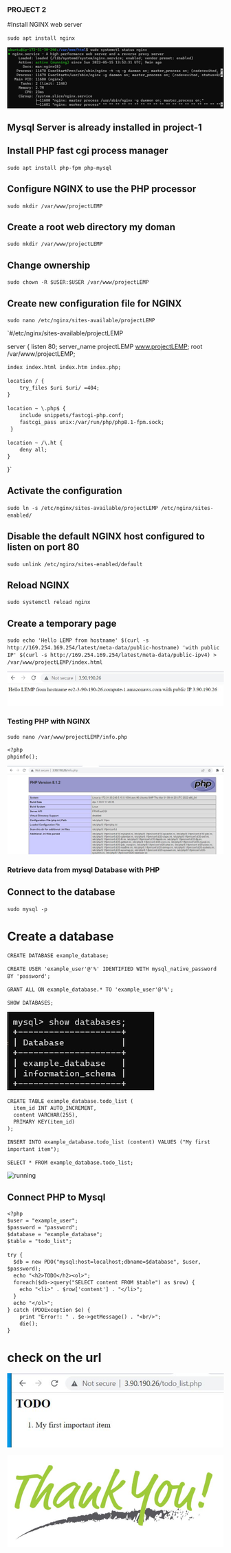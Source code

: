 ### PROJECT 2

#Install NGINX web server

`sudo apt install nginx`

![running](./images/nginx-status.JPG)

## Mysql Server is already installed in project-1

## Install PHP fast cgi process manager 

`sudo apt install php-fpm php-mysql`

## Configure NGINX to use the PHP processor

`sudo mkdir /var/www/projectLEMP`

## Create a root web directory my doman

`sudo mkdir /var/www/projectLEMP`

## Change ownership

`sudo chown -R $USER:$USER /var/www/projectLEMP`

## Create new configuration file for NGINX

`sudo nano /etc/nginx/sites-available/projectLEMP`

`#/etc/nginx/sites-available/projectLEMP

server {
    listen 80;
    server_name projectLEMP www.projectLEMP;
    root /var/www/projectLEMP;

    index index.html index.htm index.php;

    location / {
        try_files $uri $uri/ =404;
    }

    location ~ \.php$ {
        include snippets/fastcgi-php.conf;
        fastcgi_pass unix:/var/run/php/php8.1-fpm.sock;
     }

    location ~ /\.ht {
        deny all;
    }

}`


## Activate the configuration 

`sudo ln -s /etc/nginx/sites-available/projectLEMP /etc/nginx/sites-enabled/`

## Disable the default NGINX host configured to listen on port 80

`sudo unlink /etc/nginx/sites-enabled/default`

## Reload NGINX

`sudo systemctl reload nginx`

## Create a temporary page

`sudo echo 'Hello LEMP from hostname' $(curl -s http://169.254.169.254/latest/meta-data/public-hostname) 'with public IP' $(curl -s http://169.254.169.254/latest/meta-data/public-ipv4) > /var/www/projectLEMP/index.html`

![running](./images/temp_echo.JPG)



### Testing PHP with NGINX

`sudo nano /var/www/projectLEMP/info.php`

```
<?php
phpinfo();
```

![running](./images/php.JPG)


### Retrieve data from mysql Database with PHP

## Connect to the database

`sudo mysql -p`

# Create a database

`CREATE DATABASE example_database;`


`CREATE USER 'example_user'@'%' IDENTIFIED WITH mysql_native_password BY 'password';`

`GRANT ALL ON example_database.* TO 'example_user'@'%';`

`SHOW DATABASES;`

![running](./images/dblist.JPG)
```
CREATE TABLE example_database.todo_list (
  item_id INT AUTO_INCREMENT,
  content VARCHAR(255),
  PRIMARY KEY(item_id)
);
```
`INSERT INTO example_database.todo_list (content) VALUES ("My first important item");`

`SELECT * FROM example_database.todo_list;`

![running](./images/retrieve.JPG)


## Connect PHP to Mysql

```
<?php
$user = "example_user";
$password = "password";
$database = "example_database";
$table = "todo_list";

try {
  $db = new PDO("mysql:host=localhost;dbname=$database", $user, $password);
  echo "<h2>TODO</h2><ol>";
  foreach($db->query("SELECT content FROM $table") as $row) {
    echo "<li>" . $row['content'] . "</li>";
  }
  echo "</ol>";
} catch (PDOException $e) {
    print "Error!: " . $e->getMessage() . "<br/>";
    die();
}
```

# check on the url

![running](./images/todo.JPG)

![running](./images/thanks.JPG)